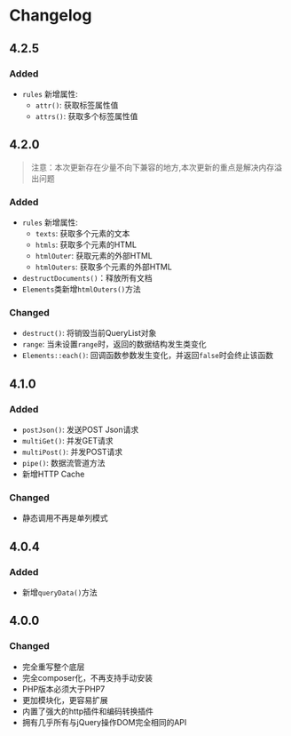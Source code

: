 
# Changelog



## 4.2.5
### Added
- `rules` 新增属性:
    - `attr()`: 获取标签属性值
    - `attrs()`: 获取多个标签属性值

## 4.2.0

> 注意：本次更新存在少量不向下兼容的地方,本次更新的重点是解决内存溢出问题

### Added
- `rules` 新增属性:
    - `texts`:  获取多个元素的文本
    - `htmls`: 获取多个元素的HTML
    - `htmlOuter`:  获取元素的外部HTML
   - `htmlOuters`: 获取多个元素的外部HTML
- `destructDocuments()`：释放所有文档
- `Elements`类新增`htmlOuters()`方法

### Changed
- `destruct()`:  将销毁当前QueryList对象
- `range`: 当未设置`range`时，返回的数据结构发生类变化
- `Elements::each()`:  回调函数参数发生变化，并返回`false`时会终止该函数

## 4.1.0
### Added
- `postJson()`: 发送POST Json请求
- `multiGet()`: 并发GET请求
- `multiPost()`: 并发POST请求
- `pipe()`: 数据流管道方法
- 新增HTTP Cache

### Changed
- 静态调用不再是单列模式



## 4.0.4

### Added

- 新增`queryData()`方法

## 4.0.0

### Changed

- 完全重写整个底层
- 完全composer化，不再支持手动安装
- PHP版本必须大于PHP7
- 更加模块化，更容易扩展
- 内置了强大的http插件和编码转换插件
- 拥有几乎所有与jQuery操作DOM完全相同的API

